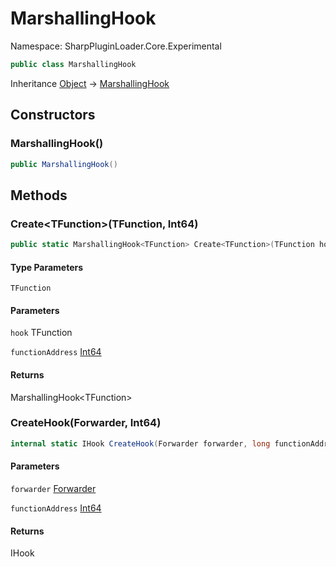 # MarshallingHook

Namespace: SharpPluginLoader.Core.Experimental

```csharp
public class MarshallingHook
```

Inheritance [Object](https://docs.microsoft.com/en-us/dotnet/api/System.Object) → [MarshallingHook](./SharpPluginLoader.Core.Experimental.MarshallingHook.md)

## Constructors

### **MarshallingHook()**

```csharp
public MarshallingHook()
```

## Methods

### **Create&lt;TFunction&gt;(TFunction, Int64)**

```csharp
public static MarshallingHook<TFunction> Create<TFunction>(TFunction hook, long functionAddress)
```

#### Type Parameters

`TFunction`<br>

#### Parameters

`hook` TFunction<br>

`functionAddress` [Int64](https://docs.microsoft.com/en-us/dotnet/api/System.Int64)<br>

#### Returns

MarshallingHook&lt;TFunction&gt;<br>

### **CreateHook(Forwarder, Int64)**

```csharp
internal static IHook CreateHook(Forwarder forwarder, long functionAddress)
```

#### Parameters

`forwarder` [Forwarder](./SharpPluginLoader.Core.Experimental.Forwarder.md)<br>

`functionAddress` [Int64](https://docs.microsoft.com/en-us/dotnet/api/System.Int64)<br>

#### Returns

IHook<br>
